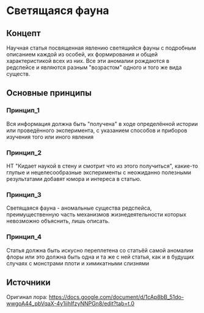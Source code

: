 # Светящаяся фауна
## Концепт
Научная статья посвященная явлению светящийся фауны с подробным описанием каждой из особей, их формирования и общей характеристикой всех из них.
Все эти аномалии рождаются в редспейсе и являются разным "возрастом" одного и того же вида существ.

## Основные принципы
### Принцип_1 
Вся информация должна быть "получена" в ходе определённой истории или проведённого эксперимента, с указанием способов и приборов изучения того или иного явления
### Принцип_2
НТ "Кидает наукой в стену и смотрит что из этого получиться", какие-то глупые и нецелесообразные эксперименты с неожиданно полезными результатами добавят юмора и интереса в статью.
### Принцип_3
Светящаяся фауна - аномальные существа редспейса, преимущественную часть механизмов жизнедеятельности которых невозможно объяснить, лишь описать.
### Принцип_4
Статья должна быть искусно переплетена со статьёй самой аномалии флоры или это должна быть одна и та же с ней статья, как и в будущих случаях с монстрами плоти и химикатными слизнями

## Источники
Оригинал лора: https://docs.google.com/document/d/1cAp8bB_51do-wwgoA44_pbVqaX-4y1iihIfzyNNPGn8/edit?tab=t.0
